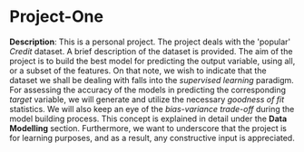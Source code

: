 # Project-One

**Description**: This is a personal project. The project deals with the 'popular' *Credit* dataset. A brief description of the dataset is provided. The aim of the project is to build the best model for predicting the output variable, using all, or a subset of the features. On that note, we wish to indicate that the dataset we shall be dealing with falls into the *supervised learning* paradigm. For assessing the accuracy of the models in predicting the corresponding *target* variable, we will generate and utilize the necessary *goodness of fit* statistics. We will also keep an eye of the *bias-variance trade-off* during the model building process. This concept is explained in detail under the **Data Modelling** section. Furthermore, we want to underscore that the project is for learning purposes, and as a result, any constructive input is appreciated.


